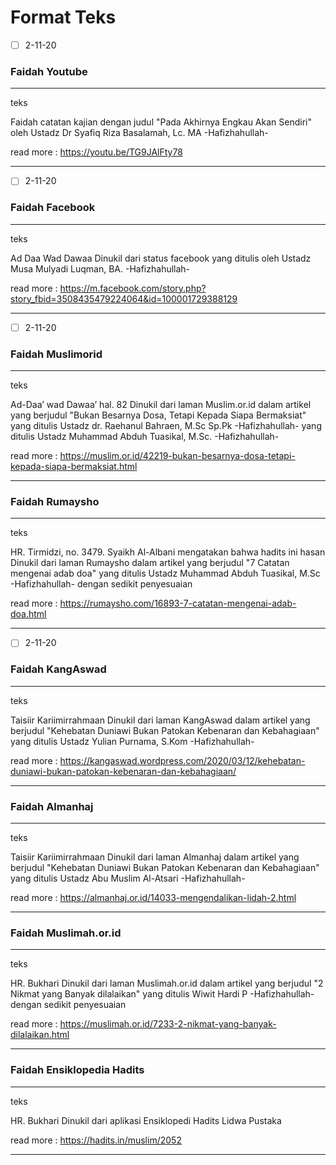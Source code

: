 # Format Teks

- [ ] 2-11-20 

### Faidah Youtube
___
teks

Faidah catatan kajian dengan judul "Pada Akhirnya Engkau Akan Sendiri" oleh Ustadz Dr Syafiq Riza Basalamah, Lc. MA -Hafizhahullah-

read more : 
https://youtu.be/TG9JAlFty78
___
- [ ] 2-11-20 

### Faidah Facebook
___
teks

Ad Daa Wad Dawaa
Dinukil dari status facebook
yang ditulis oleh Ustadz Musa Mulyadi Luqman, BA. -Hafizhahullah- 

read more :
https://m.facebook.com/story.php?story_fbid=3508435479224064&id=100001729388129
___
- [ ] 2-11-20 

### Faidah Muslimorid
___
teks

Ad-Daa’ wad Dawaa’ hal. 82
Dinukil dari laman Muslim.or.id dalam artikel yang berjudul "Bukan Besarnya Dosa, Tetapi Kepada Siapa Bermaksiat"
yang ditulis Ustadz dr. Raehanul Bahraen, M.Sc Sp.Pk -Hafizhahullah-
yang ditulis Ustadz Muhammad Abduh Tuasikal, M.Sc. -Hafizhahullah-

read more :
https://muslim.or.id/42219-bukan-besarnya-dosa-tetapi-kepada-siapa-bermaksiat.html

___

### Faidah Rumaysho
___
teks

HR. Tirmidzi, no. 3479. Syaikh Al-Albani mengatakan bahwa hadits ini hasan
Dinukil dari laman Rumaysho dalam artikel yang berjudul "7 Catatan mengenai adab doa" yang ditulis Ustadz Muhammad Abduh Tuasikal, M.Sc -Hafizhahullah- dengan sedikit penyesuaian

read more :
https://rumaysho.com/16893-7-catatan-mengenai-adab-doa.html
___
- [ ] 2-11-20 

### Faidah KangAswad
___
teks

Taisiir Kariimirrahmaan
Dinukil dari laman KangAswad dalam artikel yang berjudul "Kehebatan Duniawi Bukan Patokan Kebenaran dan Kebahagiaan"
yang ditulis Ustadz Yulian Purnama, S.Kom -Hafizhahullah-

read more :
https://kangaswad.wordpress.com/2020/03/12/kehebatan-duniawi-bukan-patokan-kebenaran-dan-kebahagiaan/
___

### Faidah Almanhaj
___
teks

Taisiir Kariimirrahmaan
Dinukil dari laman Almanhaj dalam artikel yang berjudul "Kehebatan Duniawi Bukan Patokan Kebenaran dan Kebahagiaan"
yang ditulis Ustadz Abu Muslim Al-Atsari -Hafizhahullah-

read more :
https://almanhaj.or.id/14033-mengendalikan-lidah-2.html
___
### Faidah Muslimah.or.id
___
teks

HR. Bukhari
Dinukil dari laman Muslimah.or.id dalam artikel yang berjudul "2 Nikmat yang Banyak dilalaikan"
yang ditulis Wiwit Hardi P -Hafizhahullah- dengan sedikit penyesuaian

read more : https://muslimah.or.id/7233-2-nikmat-yang-banyak-dilalaikan.html
___
### Faidah Ensiklopedia Hadits
___
teks

HR. Bukhari
Dinukil dari aplikasi Ensiklopedi Hadits Lidwa Pustaka

read more : https://hadits.in/muslim/2052
___
